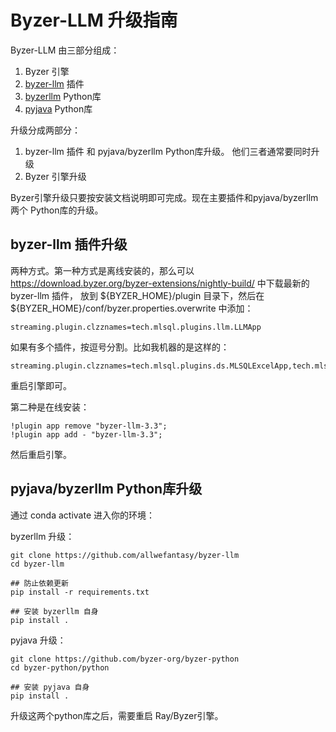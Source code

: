 # Byzer-LLM 升级指南

Byzer-LLM 由三部分组成：

1. Byzer 引擎
2. [byzer-llm](https://github.com/byzer-org/byzer-extension/tree/master/byzer-llm) 插件
3. [byzerllm](https://github.com/allwefantasy/byzer-llm) Python库
4. [pyjava](https://github.com/byzer-org/byzer-python/tree/master/python) Python库

升级分成两部分：

1. byzer-llm 插件 和  pyjava/byzerllm Python库升级。 他们三者通常要同时升级
2. Byzer 引擎升级

Byzer引擎升级只要按安装文档说明即可完成。现在主要插件和pyjava/byzerllm 两个 Python库的升级。

## byzer-llm 插件升级

两种方式。第一种方式是离线安装的，那么可以 https://download.byzer.org/byzer-extensions/nightly-build/ 中下载最新的 byzer-llm 插件，
放到 ${BYZER_HOME}/plugin 目录下，然后在 ${BYZER_HOME}/conf/byzer.properties.overwrite 中添加：

```
streaming.plugin.clzznames=tech.mlsql.plugins.llm.LLMApp
```

如果有多个插件，按逗号分割。比如我机器的是这样的：

```
streaming.plugin.clzznames=tech.mlsql.plugins.ds.MLSQLExcelApp,tech.mlsql.plugins.assert.app.MLSQLAssert,tech.mlsql.plugins.shell.app.MLSQLShell,tech.mlsql.plugins.mllib.app.MLSQLMllib,tech.mlsql.plugins.llm.LLMApp,tech.mlsql.plugins.execsql.ExecSQLApp
```

重启引擎即可。

第二种是在线安装：

```shell
!plugin app remove "byzer-llm-3.3";
!plugin app add - "byzer-llm-3.3";
```

然后重启引擎。

## pyjava/byzerllm Python库升级

通过 conda activate 进入你的环境：

byzerllm 升级：

```shell
git clone https://github.com/allwefantasy/byzer-llm
cd byzer-llm

## 防止依赖更新
pip install -r requirements.txt

## 安装 byzerllm 自身
pip install .
```

pyjava 升级：

```shell
git clone https://github.com/byzer-org/byzer-python
cd byzer-python/python

## 安装 pyjava 自身
pip install .
```

升级这两个python库之后，需要重启 Ray/Byzer引擎。
